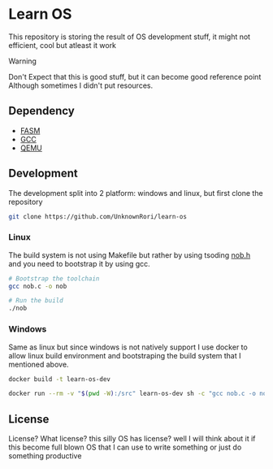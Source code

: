 # Learn OS

This repository is storing the result of OS development stuff, it might not efficient, cool but atleast it work

> [!WARNING]
> Don't Expect that this is good stuff, but it can become good reference point
> Although sometimes I didn't put resources.

## Dependency

- [FASM](https://flatassembler.net/)
- [GCC](https://gcc.gnu.org/)
- [QEMU](https://www.qemu.org/)

## Development

The development split into 2 platform: windows and linux, but first clone the repository

```sh
git clone https://github.com/UnknownRori/learn-os
```

### Linux

The build system is not using Makefile but rather by using tsoding [nob.h](https://github.com/tsoding/nob) and you need to bootstrap it by using gcc.

```sh
# Bootstrap the toolchain
gcc nob.c -o nob

# Run the build
./nob
```

### Windows

Same as linux but since windows is not natively support I use docker to allow linux build environment and bootstraping the build system that I mentioned above.

```sh
docker build -t learn-os-dev

docker run --rm -v "$(pwd -W):/src" learn-os-dev sh -c "gcc nob.c -o nob && ./nob"
```

## License

License? What license? this silly OS has license? well I will think about it if this become full blown OS that I can use to write something or just do something productive
